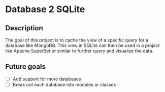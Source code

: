 # Database 2 SQLite
## Description
The goal of this project is to cache the view of a specific query for a database like MongoDB. This view in SQLite can 
then be used in a project like Apache SuperSet or similar to further query and visualize the data.

## Future goals
- [ ] Add support for more databases
- [ ] Break out each database into modules or classes